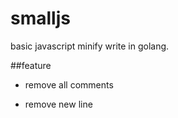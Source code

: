 smalljs
=======

basic javascript minify write in golang.

##feature

- remove all comments
 
- remove new line
